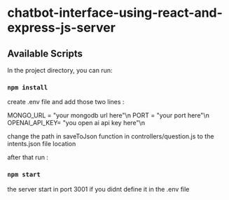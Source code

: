 # chatbot-interface-using-react-and-express-js-server
## Available Scripts

In the project directory, you can run:

### `npm install`

create .env file and add those two lines :

MONGO_URL = "your mongodb url here"\n
PORT = "your port here"\n
OPENAI_API_KEY= "you open ai api key here"\n 

change the path in saveToJson function in  controllers/question.js to the intents.json file location  


after that run : 

### `npm start`

the server start in port 3001 if you didnt define it in the .env file
